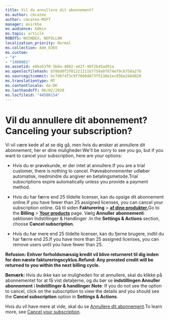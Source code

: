 ```yaml
---
title: Vil du annullere dit abonnement?
ms.author: cmcatee
author: cmcatee-MSFT
manager: mnirkhe
ms.audience: Admin
ms.topic: article
ROBOTS: NOINDEX, NOFOLLOW
localization_priority: Normal
ms.collection: Adm_O365
ms.custom:
- "4"
- "1400001"
ms.assetid: e0ba53f0-3b0a-4082-a42f-40f2b45ad91a
ms.openlocfilehash: bf86d0f3f01221211b7759a0f874ef9c6758a276
ms.sourcegitcommit: bc7d6f4f3c9f7060d073f5130e1ec856e248d020
ms.translationtype: MT
ms.contentlocale: da-DK
ms.lasthandoff: 06/02/2020
ms.locfileid: "44508154"
---
```

# <a name="canceling-your-subscription"></a><span data-ttu-id="9e002-102">Vil du annullere dit abonnement?</span><span class="sxs-lookup"><span data-stu-id="9e002-102">Canceling your subscription?</span></span>

<span data-ttu-id="9e002-103">Vi vil være kede af at se dig gå, men hvis du ønsker at annullere dit abonnement, her er dine muligheder:</span><span class="sxs-lookup"><span data-stu-id="9e002-103">We'll be sorry to see you go, but if you want to cancel your subscription, here are your options:</span></span>
  
- <span data-ttu-id="9e002-104">Hvis du er prøvekunde, er der intet at annullere.</span><span class="sxs-lookup"><span data-stu-id="9e002-104">If you are a trial customer, there is nothing to cancel.</span></span> <span data-ttu-id="9e002-105">Prøveabonnementer udløber automatisk, medmindre du angiver en betalingsmetode.</span><span class="sxs-lookup"><span data-stu-id="9e002-105">Trial subscriptions expire automatically unless you provide a payment method.</span></span>

- <span data-ttu-id="9e002-106">Hvis du har færre end 25 tildelte licenser, kan du opsige dit abonnement online.</span><span class="sxs-lookup"><span data-stu-id="9e002-106">If you have fewer than 25 assigned licenses, you can cancel your subscription online.</span></span> <span data-ttu-id="9e002-107">Gå til siden **Fakturering** \> **[af dine produkter.](https://go.microsoft.com/fwlink/p/?linkid=842054)**</span><span class="sxs-lookup"><span data-stu-id="9e002-107">Go to the **Billing** \> **[Your products](https://go.microsoft.com/fwlink/p/?linkid=842054)** page.</span></span> <span data-ttu-id="9e002-108">Vælg **Annuller** **abonnement**i sektionen Indstillinger & Handlinger .</span><span class="sxs-lookup"><span data-stu-id="9e002-108">In the **Settings & Actions** section, choose **Cancel subscription**.</span></span>

- <span data-ttu-id="9e002-109">Hvis du har mere end 25 tildelte licenser, kan du fjerne brugere, indtil du har færre end 25.</span><span class="sxs-lookup"><span data-stu-id="9e002-109">If you have more than 25 assigned licenses, you can remove users until you have fewer than 25.</span></span>
  
<span data-ttu-id="9e002-110">**Refusion: Enhver forholdsmæssig kredit vil blive returneret til dig inden for den næste faktureringscyklus.**</span><span class="sxs-lookup"><span data-stu-id="9e002-110">**Refund: Any prorated credit will be returned to you within the next billing cycle.**</span></span> 

<span data-ttu-id="9e002-111">**Bemærk:** Hvis du ikke kan se muligheden for at annullere, skal du klikke på abonnementet for at få vist detaljerne, og du bør se **indstillingen Annuller abonnement** i **Indstillinger & handlinger**.</span><span class="sxs-lookup"><span data-stu-id="9e002-111">**Note**: If you do not see the option to cancel, click on the subscription to view the details and you should see the **Cancel subscription** option in **Settings & Actions**.</span></span> 

<span data-ttu-id="9e002-112">Hvis du vil have mere at vide, skal du se [Annullere dit abonnement](https://docs.microsoft.com/microsoft-365/commerce/subscriptions/cancel-your-subscription).</span><span class="sxs-lookup"><span data-stu-id="9e002-112">To learn more, see [Cancel your subscription](https://docs.microsoft.com/microsoft-365/commerce/subscriptions/cancel-your-subscription).</span></span>
